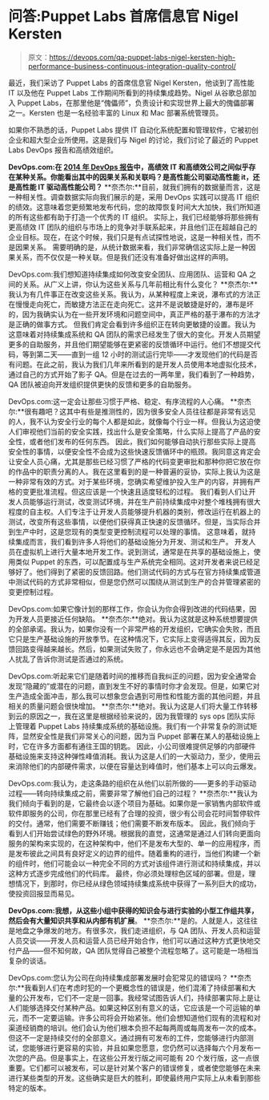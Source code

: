 # 问答:Puppet Labs 首席信息官 Nigel Kersten

> 原文：<https://devops.com/qa-puppet-labs-nigel-kersten-high-performance-business-continuous-integration-quality-control/>

最近，我们采访了 Puppet Labs 的首席信息官 Nigel Kersten，他谈到了高性能 IT 以及他在 Puppet Labs 工作期间所看到的持续集成趋势。Nigel 从谷歌总部加入 Puppet Labs，在那里他是“傀儡师”，负责设计和实现世界上最大的傀儡部署之一。Kersten 也是一名经验丰富的 Linux 和 Mac 部署系统管理员。

如果你不熟悉的话，Puppet Labs 提供 IT 自动化系统配置和管理软件，它被初创企业和超大型企业所使用。这是我们与 Nigel 的讨论，我们讨论了最近的 Puppet Labs DevOps 报告和高绩效组织。

**DevOps.com:在 [2014 年 DevOps 报告](http://puppetlabs.com/2014-devops-report)中，高绩效 IT 和高绩效公司之间似乎存在某种关系。你能看出其中的因果关系和关联吗？是高性能公司驱动高性能 it，还是高性能 IT 驱动高性能公司？**
**奈杰尔:**目前，就我们拥有的数据量而言，这是一种相关性。调查数据实际向我们展示的是，采用 DevOps 实践可以提高 IT 组织的绩效。这意味着您更频繁地发布代码，您的故障恢复时间大大加快，我们所知道的所有这些都有助于打造一个优秀的 IT 组织。
实际上，我们已经能够将那些拥有更高绩效 IT 团队的组织与市场上的竞争对手联系起来，并且他们正在超越自己的企业目标。现在，在这个时候，我们只是有点试探性地说，这是一种相关性，而不是因果关系。
需要明确的是，从统计数据来看，我们非常确信这实际上是一种因果关系，而不仅仅是一种关联。但是我们还没有准备好做出这样的声明。

DevOps.com:我们想知道持续集成如何改变安全团队、应用团队、运营和 QA 之间的关系。从广义上讲，你认为这些关系与几年前相比有什么变化？
**奈杰尔:**我认为有几件事正在改变这些关系。我认为，从某种程度上来说，瀑布式的方法正在慢慢走向死亡，而敏捷方法正在走向死亡。这并不是说敏捷是好的，瀑布是坏的，因为我确实认为在一些开发环境和问题空间中，真正严格的基于瀑布的方法才是正确的做事方式。
但我们肯定会看到许多组织正在转向更敏捷的设置。我认为这意味着对持续集成系统和 QA 团队的需求已经发生了很大的变化。开发人员期望更多的自助服务，并且他们期望能够在更紧密的反馈循环中运行。他们不想提交代码，等到第二天——直到一组 12 小时的测试运行完毕——才发现他们的代码是否有问题。在此之前，我认为我们几年来所看到的是开发人员使用本地虚拟化技术，通过自己的方式开始了影子 QA。但是在过去的一两年里，我们看到了一种趋势，QA 团队被迫向开发组织提供更快的反馈和更多的自助服务。

DevOps.com:这一定会让那些习惯于严格、稳定、有序流程的人心痛。
**奈杰尔:**很有趣吧？这其中有些是推测性的，因为很多安全人员往往都是非常有远见的人，我不认为安全行业的每个人都是如此，就像每个行业一样。但我认为这迫使人们审视他们当前的安全实践，找出什么是安全策略，什么实际上提高了产品的安全性，或者他们发布的任何东西。
因此，我们如何能够自动执行那些实际上提高安全性的事情，以便安全性不会成为这些快速反馈循环中的瓶颈。我同意这肯定会让安全人员心痛，尤其是那些已经习惯了严格的代码变更审批和那种你把它放在你的作品中的职责分离的人。我在这里看到的是一种普遍的妥协，实际上我认为这是一种非常有效的方式。对于某些环境，您确实希望维护投入生产的内容，并拥有严格的变更批准流程。但这应该是一个快速且适度轻松的过程。
我们看到人们让开发人员能够运行测试，改变测试环境，并在生产前持续集成中对整个堆栈拥有很大程度的自主权。人们专注于让开发人员能够提升机器的类别，修改运行在机器上的测试，改变所有这些事情，以便他们获得真正快速的反馈循环。但是，当实际合并到生产中时，这是您现有的类型变更控制流程可以处理的事情。
这意味着，就持续集成而言，我们看到许多人将他们的基础设施分为开发、测试和生产。
开发人员在虚拟机上进行大量本地开发工作。说到测试，通常是在共享的基础设施上，使用类似 Puppet 的东西，可以配置成与生产系统完全相同。这对开发者来说已经足够好了。他们得到了紧密的反馈回路。他们测试代码的方式与在官方持续集成管道中测试代码的方式非常相似，但是您仍然可以围绕从测试到生产的合并管理紧密的变更控制过程。

DevOps.com:如果它像计划的那样工作，你会认为你会得到改进的代码结果，因为开发人员更接近任何缺陷。
**奈杰尔:**绝对。我认为这就是这种系统想要提供的全部承诺。我认为，如果你没有一个非常严格的开发组织，它确实会失败，而且它只是生产基础设施的开放季节。在这种情况下，它实际上变得适得其反，因为反馈回路变得越来越长。然后，如果测试失败了，你永远也不会确定是不是因为其他人扰乱了告诉你测试是否通过的系统。

DevOps.com:听起来它们是随着时间的推移而自我纠正的问题，因为安全通常会发现“隐藏的”或潜在的问题，直到发生不好的事情时你才会发现。但是，如果它对生产造成全面冲击，那么我可以想象您会遇到可用性和性能方面的其他问题，并且相关的质量问题会很快增加。
**奈杰尔:**绝对。我认为这是人们将大量工作转移到云的原因之一，我在这里是根据经验来说的，因为我管理的 sys ops 团队实际上管理着 Puppet Labs 持续集成系统的基础设施。我们有一个非常复杂的测试矩阵，显然安全性是我们非常关心的问题，因为当 Puppet 部署在某人的基础设施上时，它在许多方面都有通往王国的钥匙。
因此，小公司很难提供足够的内部硬件基础设施来支持这种弹性峰值消耗。我认为这是人们的一大驱动力，至少，使用云来消除他们的内部硬件需求，以便在容量达到峰值时，他们基本上可以向云爆发。

DevOps.com:我认为，走这条路的组织在从他们以前所做的——更多的手动驱动过程——转向持续集成之前，需要非常了解他们自己的过程？
**奈杰尔:**我认为我们倾向于看到的是，它最终会以逐个项目为基础。如果你是一家销售内部软件或软件即服务的公司，你在那里已经有了合理的投资，很少有公司会花时间暂停软件的交付。通常，他们需要不断赚钱；他们需要不断发布版本。
因此，我们倾向于看到人们开始尝试绿色的野外环境。根据我的直觉，这通常是通过人们转向更面向服务的架构来实现的，在这种架构中，他们不是发布大型的、单一的应用程序，而是发布彼此之间具有良好定义的边界的组件。随着重构的进行，当他们构建一个新的组件时，他们可能会以一种完全不同的方式对该组件进行测试和持续集成，并以这种方式逐步完成他们的代码库。
最终，你必须处理棕色区域的部署。但是，理想情况下，到那时，你已经从绿色领域持续集成系统中获得了一系列巨大的成功，使投资回报显而易见。

**DevOps.com:我想，从这些小组中获得的知识会与进行实验的小型工作组共享，然后会有大量知识共享和从内部有机扩展**。
**奈杰尔:**是的。人就是人，这往往是地盘之争爆发的地方。有很多次，我们走进组织，与 QA 团队、开发人员和运营人员交谈——开发人员和运营人员已经开始合作，他们可以通过这种方式更快地交付产品——但不知何故，QA 团队觉得自己被整个流程忽略了。这可能是一场相当复杂的谈话。

DevOps.com:您认为公司在向持续集成部署发展时会犯常见的错误吗？
**奈杰尔:**我看到人们在考虑时犯的一个更概念性的错误是，他们混淆了持续部署和大量的公开发布，它们不一定是一回事。我经常试图告诉人们，持续部署实际上是让人们能够选择交付某种产品。如果这种区别有意义的话，它应该是一个可运输的单元，而不一定要运输。许多公司将会开始紧张。他们会想知道他们现有的流程和对渠道经销商的培训。他们会认为他们根本负担不起每两周或每周发布一次的成本。但这不一定是持续交付的全部意义。通过拥有可发布的工件，您能够进行内部测试，您能够进行更容易的实验，并且如果您愿意，您仍然可以选择每六个月发布一次您的产品。但是事实上，在这些公开发行版之间可能有 20 个发行版，这一点很重要。它们都可以被发布，可以是针对某个客户的错误修复，或者使您能够在未来进行某些类型的开发。这些确实是巨大的胜利，即使最终用户实际上从未看到那些特定的版本。